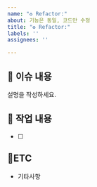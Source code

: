 ```yaml
---
name: "♻️ Refactor:"
about: 기능은 동일, 코드만 수정
title: "♻️ Refactor:"
labels: ''
assignees: ''

---
```


## :bookmark_tabs: 이슈 내용

설명을 작성하세요.

## :pencil: 작업 내용

- [ ]

## :round_pushpin:ETC

- 기타사항
